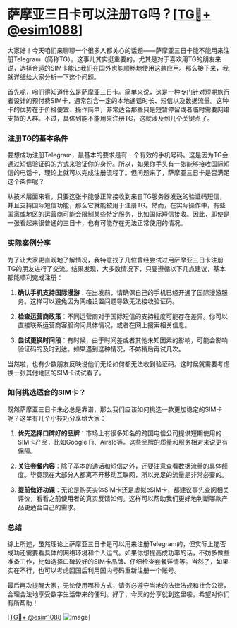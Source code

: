 # 萨摩亚三日卡可以注册TG吗？[[TG💪+ @esim1088](https://t.me/s/esim1088)]

大家好！今天咱们来聊聊一个很多人都关心的话题——萨摩亚三日卡能不能用来注册Telegram（简称TG）。这事儿其实挺重要的，尤其是对于喜欢用TG的朋友来说，选择合适的SIM卡能让我们在国外也能顺畅地使用这款应用。那么接下来，我就详细给大家分析一下这个问题。

首先呢，咱们得知道什么是萨摩亚三日卡。简单来说，这是一种专门针对短期旅行者设计的预付费SIM卡，通常包含一定的本地通话时长、短信以及数据流量。这种卡的优势在于价格便宜、操作简单，非常适合那些只是短暂停留或者临时需要网络支持的人群。不过，具体到能不能用来注册TG，这就涉及到几个关键点了。

### 注册TG的基本条件

要想成功注册Telegram，最基本的要求是有一个有效的手机号码。这是因为TG会通过短信验证码的方式来验证你的身份。所以，如果你手头有一张能够接收国际短信的电话卡，理论上就可以完成注册流程了。但问题来了，萨摩亚三日卡是否满足这个条件呢？

从技术层面来看，只要这张卡能够正常接收到来自TG服务器发送的验证码短信，并且支持国际短信功能，那么它就能被用于注册TG。然而，在实际操作中，有些国家或地区的运营商可能会限制某些特定服务，比如国际短信接收。因此，即使是一张看起来很普通的三日卡，也有可能存在无法正常使用的情况。

### 实际案例分享

为了让大家更直观地了解情况，我特意找了几位曾经尝试过用萨摩亚三日卡注册TG的朋友进行了交流。结果发现，大多数情况下，只要遵循以下几点建议，基本都能顺利完成注册：

1. **确认手机支持国际漫游**：在出发前，请确保自己的手机已经开通了国际漫游服务。这样可以避免因为网络设置问题导致无法接收验证码。
   
2. **检查运营商政策**：不同运营商对于国际短信的支持程度可能存在差异。你可以直接联系运营商客服询问具体情况，或者在网上搜索相关信息。

3. **尝试更换时间段**：有时候，由于时间差或者其他未知因素的影响，可能会影响验证码的及时到达。如果遇到这种情况，不妨稍后再试几次。

当然啦，也有少数朋友反映说他们无论如何都无法收到验证码。这时候就需要考虑换一张其他地区的SIM卡试试看了。

### 如何挑选适合的SIM卡？

既然萨摩亚三日卡未必总是靠谱，那么我们应该如何挑选一款更加稳定的SIM卡呢？这里有几个小技巧分享给大家：

1. **优先选择口碑好的品牌**：市场上有很多知名的跨国电信公司提供短期使用的SIM卡产品，比如Google Fi、Airalo等。这些品牌的质量和服务相对来说更有保障。

2. **关注套餐内容**：除了基本的通话和短信之外，还要注意查看数据流量的具体额度。毕竟现在大部分人都离不开移动互联网，所以充足的流量是非常必要的。

3. **提前做好功课**：无论是购买实体SIM卡还是虚拟eSIM卡，都建议事先查阅相关评价，看看之前使用者的真实反馈如何。这样可以帮助我们更好地判断哪款产品更适合自己的需求。

### 总结

综上所述，虽然理论上萨摩亚三日卡是可以用来注册Telegram的，但实际上能否成功还需要看具体的网络环境和个人运气。如果你想提高成功率的话，不妨多做些准备工作，比如选择口碑较好的SIM卡品牌、仔细检查套餐详情等。当然了，如果实在不行，也可以考虑回国后利用国内号码重新注册一个账号。

最后再次提醒大家，无论使用哪种方式，请务必遵守当地的法律法规和社会公德，合理合法地享受数字生活带来的便利。好了，今天的分享就到这里啦，希望对你们有所帮助！

[[TG💪+ @esim1088](https://t.me/s/esim1088) ![Image](https://i.postimg.cc/4NQfJmqS/Snipaste-2025-05-13-00-14-12.png)]
